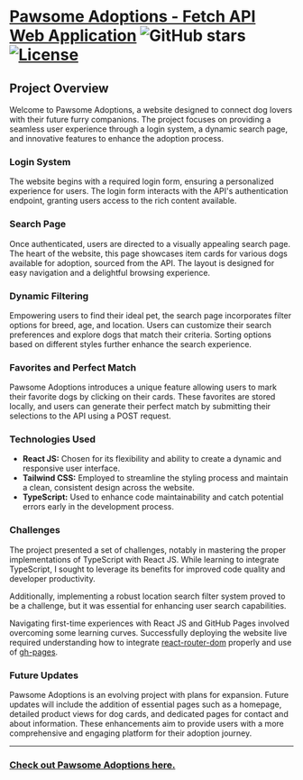 # [Pawsome Adoptions - Fetch API Web Application](https://vejtheguy.github.io/pawsome-adoptions/) ![GitHub stars](https://img.shields.io/github/stars/vejtheguy/pawsome-adoptions.svg?style=social) [![License](https://img.shields.io/badge/license-MIT-blue.svg)](https://opensource.org/licenses/MIT)

## Project Overview

Welcome to Pawsome Adoptions, a website designed to connect dog lovers with their future furry companions. The project focuses on providing a seamless user experience through a login system, a dynamic search page, and innovative features to enhance the adoption process.

### Login System

The website begins with a required login form, ensuring a personalized experience for users. The login form interacts with the API's authentication endpoint, granting users access to the rich content available.

### Search Page

Once authenticated, users are directed to a visually appealing search page. The heart of the website, this page showcases item cards for various dogs available for adoption, sourced from the API. The layout is designed for easy navigation and a delightful browsing experience.

### Dynamic Filtering

Empowering users to find their ideal pet, the search page incorporates filter options for breed, age, and location. Users can customize their search preferences and explore dogs that match their criteria. Sorting options based on different styles further enhance the search experience.

### Favorites and Perfect Match

Pawsome Adoptions introduces a unique feature allowing users to mark their favorite dogs by clicking on their cards. These favorites are stored locally, and users can generate their perfect match by submitting their selections to the API using a POST request.

### Technologies Used

- **React JS:** Chosen for its flexibility and ability to create a dynamic and responsive user interface.
- **Tailwind CSS:** Employed to streamline the styling process and maintain a clean, consistent design across the website.
- **TypeScript:** Used to enhance code maintainability and catch potential errors early in the development process.

### Challenges

The project presented a set of challenges, notably in mastering the proper implementations of TypeScript with React JS. While learning to integrate TypeScript, I sought to leverage its benefits for improved code quality and developer productivity.

Additionally, implementing a robust location search filter system proved to be a challenge, but it was essential for enhancing user search capabilities.

Navigating first-time experiences with React JS and GitHub Pages involved overcoming some learning curves. Successfully deploying the website live required understanding how to integrate [react-router-dom](https://www.npmjs.com/package/react-router-dom) properly and use of [gh-pages](https://www.npmjs.com/package/gh-pages).

### Future Updates

Pawsome Adoptions is an evolving project with plans for expansion. Future updates will include the addition of essential pages such as a homepage, detailed product views for dog cards, and dedicated pages for contact and about information. These enhancements aim to provide users with a more comprehensive and engaging platform for their adoption journey.

---

### [Check out Pawsome Adoptions here.](https://vejtheguy.github.io/pawsome-adoptions/)
